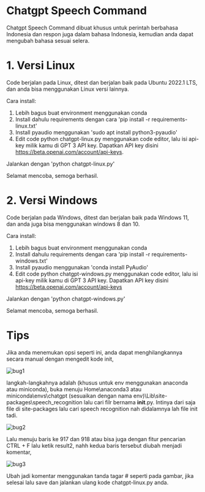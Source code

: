 # Chatgpt Speech Command 

Chatgpt Speech Command dibuat khusus untuk perintah berbahasa Indonesia dan respon juga dalam bahasa Indonesia, kemudian anda dapat mengubah bahasa sesuai selera.

# 1. Versi Linux

Code berjalan pada Linux, ditest dan berjalan baik pada Ubuntu 2022.1 LTS, dan anda bisa menggunakan Linux versi lainnya. 

Cara install:
1. Lebih bagus buat environment menggunakan conda
2. Install dahulu requirements dengan cara 'pip install -r requirements-linux.txt'
3. Install pyaudio menggunakan 'sudo apt install python3-pyaudio'
4. Edit code python chatgpt-linux.py menggunakan code editor, lalu isi api-key milik kamu di GPT 3 API key. Dapatkan API key disini https://beta.openai.com/account/api-keys.

Jalankan dengan 'python chatgpt-linux.py' 

Selamat mencoba, semoga berhasil. 

# 2. Versi Windows

Code berjalan pada Windows, ditest dan berjalan baik pada Windows 11, dan anda juga bisa menggunakan windows 8 dan 10. 

Cara install:
1. Lebih bagus buat environment menggunakan conda
2. Install dahulu requirements dengan cara 'pip install -r requirements-windows.txt'
3. Install pyaudio menggunakan 'conda install PyAudio'
4. Edit code python chatgpt-windows.py menggunakan code editor, lalu isi api-key milik kamu di GPT 3 API key. Dapatkan API key disini https://beta.openai.com/account/api-keys

Jalankan dengan 'python chatgpt-windows.py' 

Selamat mencoba, semoga berhasil. 

# Tips
Jika anda menemukan opsi seperti ini, anda dapat menghilangkannya secara manual dengan mengedit kode init,

![bug1](https://user-images.githubusercontent.com/17795544/216879367-467d1aca-ac4b-4a82-ae14-0f489571d192.jpg)

langkah-langkahnya adalah (khusus untuk env menggunakan anaconda atau miniconda), buka menuju Home\anaconda3 atau miniconda\envs\chatgpt (sesuaikan dengan nama env)\Lib\site-packages\speech_recognition lalu cari filr bernama __init__.py. Intinya dari saja file di site-packages lalu cari speech recognition nah didalamnya lah file init tadi.

![bug2](https://user-images.githubusercontent.com/17795544/216879946-1e78c2ab-8365-43ab-b68d-2561d6bbf14f.jpg)

Lalu menuju baris ke 917 dan 918 atau bisa juga dengan fitur pencarian CTRL + F lalu ketik result2, nahh kedua baris tersebut diubah menjadi komentar,

![bug3](https://user-images.githubusercontent.com/17795544/216880356-779cab3b-4bfd-4163-867f-34f47d9ac22b.jpg)

Ubah jadi komentar menggunakan tanda tagar # seperti pada gambar, jika selesai lalu save dan jalankan ulang kode chatgpt-linux.py anda.
